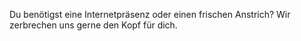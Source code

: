 Du benötigst eine Internetpräsenz oder einen frischen Anstrich? Wir zerbrechen uns gerne den Kopf für dich.
